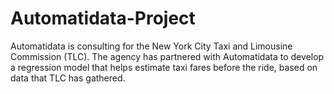 # Automatidata-Project
Automatidata is consulting for the New York City Taxi and Limousine Commission (TLC). The agency has partnered with Automatidata to develop a regression model that helps estimate taxi fares before the ride, based on data that TLC has gathered. 
